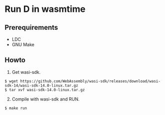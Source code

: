 # Run D in wasmtime

## Prerequirements

- LDC
- GNU Make

## Howto

1. Get wasi-sdk.

```console
$ wget https://github.com/WebAssembly/wasi-sdk/releases/download/wasi-sdk-14/wasi-sdk-14.0-linux.tar.gz
$ tar xvf wasi-sdk-14.0-linux.tar.gz
```

2. Compile with wasi-sdk and RUN.

```console
$ make run
```
